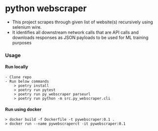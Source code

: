 # python webscraper

- This project scrapes through given list of website(s) recursively using selenium wire.  
- It identifies all downstream network calls that are API calls and downloads responses as JSON payloads to be used for ML training purposes

### Usage
#### Run locally
```
- Clone repo
- Run below commands
    > poetry install
    > poetry run pytest
    > poetry run py_webscraper parseurl 
    > poetry run python -m src.py_webscraper.cli
```

#### Run using docker

```
> docker build -f Dockerfile -t pywebscraper:0.1 .
> docker run --name pywebscraperct -it pywebscraper:0.1
```
